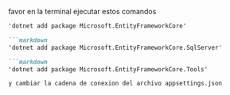 favor en la terminal ejecutar estos comandos 

```markdown
'dotnet add package Microsoft.EntityFrameworkCore'

```markdown
'dotnet add package Microsoft.EntityFrameworkCore.SqlServer'

```markdown
'dotnet add package Microsoft.EntityFrameworkCore.Tools'

y cambiar la cadena de conexion del archivo appsettings.json 
